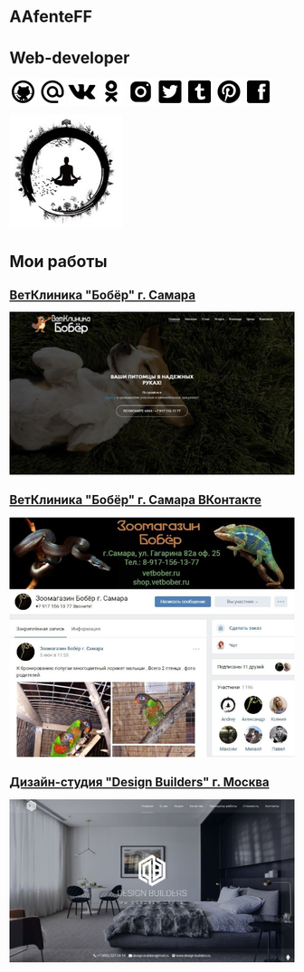 # AAfenteFF
# Web-developer

<a href="https://github.com/AAfenteFF"><img src="https://github.com/AAfenteFF/aafenteff.github.io/blob/master/img/icons/github.png?raw=true" alt="GitHub"></a>
<a href="mailto:aafenteff@gmail.com"><img src="https://github.com/AAfenteFF/aafenteff.github.io/blob/master/img/icons/mail.png?raw=true" alt="Mail"></a>
<a href="https://vk.com/aafenteff"><img src="https://github.com/AAfenteFF/aafenteff.github.io/blob/master/img/icons/vkontakte.png?raw=true" alt="VKontakte"></a>
<a href="https://ok.ru/aafenteff"><img src="https://github.com/AAfenteFF/aafenteff.github.io/blob/master/img/icons/odnoklassniki.png?raw=true" alt="Odnoklassniki"></a>
<a href="https://www.instagram.com/aafenteff/"><img src="https://github.com/AAfenteFF/aafenteff.github.io/blob/master/img/icons/instagram.png?raw=true" alt="Instagram"></a>
<a href="https://twitter.com/AAfenteFF"><img src="https://github.com/AAfenteFF/aafenteff.github.io/blob/master/img/icons/twitter.png?raw=true" alt="Twitter"></a>
<a href="https://aafenteff.tumblr.com/"><img src="https://github.com/AAfenteFF/aafenteff.github.io/blob/master/img/icons/tumblr.png?raw=true" alt="Tumblr"></a>
<a href="https://ru.pinterest.com/aafenteff/"><img src="https://github.com/AAfenteFF/aafenteff.github.io/blob/master/img/icons/pinterest.png?raw=true" alt="Pinterest"></a>
<a href="https://www.facebook.com/aafenteff"><img src="https://github.com/AAfenteFF/aafenteff.github.io/blob/master/img/icons/facebook.png?raw=true" alt="Facebook"></a>


![](https://github.com/AAfenteFF/aafenteff.github.io/blob/master/img/image/logo.jpg?raw=true)
# Мои работы
## [ВетКлиника "Бобёр" г. Самара](http://vetbober.ru)
![](https://github.com/AAfenteFF/aafenteff.github.io/blob/master/img/portfolio/Bober.jpg?raw=true)
## [ВетКлиника "Бобёр" г. Самара ВКонтакте](https://vk.com/boberzooshop)
![](https://github.com/AAfenteFF/aafenteff.github.io/blob/master/img/portfolio/Bober%20VK.jpg?raw=true)
## [Дизайн-студия "Design Builders" г. Москва](http://designbuilders.ru)
![](https://github.com/AAfenteFF/aafenteff.github.io/blob/master/img/portfolio/Design%20Builders.jpg?raw=true)

